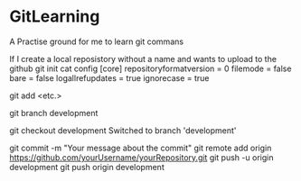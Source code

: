 # GitLearning
A Practise ground for me to learn git commans

If I create a local reposistory without a name and wants to upload to the github
git init
cat config                                                                                                                                                                [core]                                                                                                                                                                              repositoryformatversion = 0                                                                                                                                                 filemode = false                                                                                                                                                            bare = false                                                                                                                                                                logallrefupdates = true                                                                                                                                                     ignorecase = true   

git add <folder1> <folder2> <etc.>
  
git branch development 

git checkout development                                                                                                                                                  Switched to branch 'development' 

git commit -m "Your message about the commit"
git remote add origin https://github.com/yourUsername/yourRepository.git
git push -u origin development
git push origin development

